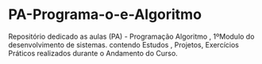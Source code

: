 # PA-Programa-o-e-Algoritmo
Repositório dedicado as aulas (PA) - Programação Algoritmo , 1ºModulo do desenvolvimento de sistemas. contendo Estudos , Projetos, Exercícios Práticos realizados durante o Andamento do Curso.

